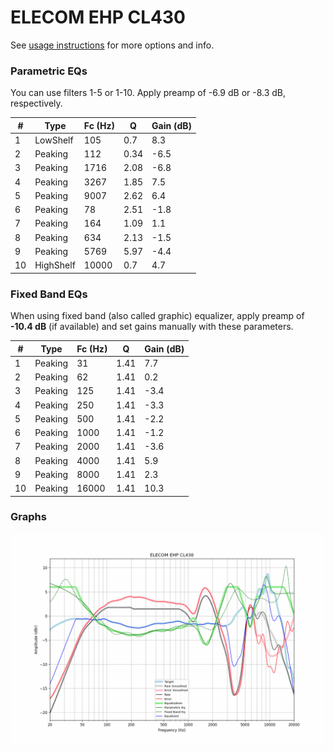 # ELECOM EHP CL430
See [usage instructions](https://github.com/jaakkopasanen/AutoEq#usage) for more options and info.

### Parametric EQs
You can use filters 1-5 or 1-10. Apply preamp of -6.9 dB or -8.3 dB, respectively.

|   # | Type      |   Fc (Hz) |    Q |   Gain (dB) |
|-----|-----------|-----------|------|-------------|
|   1 | LowShelf  |       105 | 0.7  |         8.3 |
|   2 | Peaking   |       112 | 0.34 |        -6.5 |
|   3 | Peaking   |      1716 | 2.08 |        -6.8 |
|   4 | Peaking   |      3267 | 1.85 |         7.5 |
|   5 | Peaking   |      9007 | 2.62 |         6.4 |
|   6 | Peaking   |        78 | 2.51 |        -1.8 |
|   7 | Peaking   |       164 | 1.09 |         1.1 |
|   8 | Peaking   |       634 | 2.13 |        -1.5 |
|   9 | Peaking   |      5769 | 5.97 |        -4.4 |
|  10 | HighShelf |     10000 | 0.7  |         4.7 |

### Fixed Band EQs
When using fixed band (also called graphic) equalizer, apply preamp of **-10.4 dB** (if available) and set gains manually with these parameters.

|   # | Type    |   Fc (Hz) |    Q |   Gain (dB) |
|-----|---------|-----------|------|-------------|
|   1 | Peaking |        31 | 1.41 |         7.7 |
|   2 | Peaking |        62 | 1.41 |         0.2 |
|   3 | Peaking |       125 | 1.41 |        -3.4 |
|   4 | Peaking |       250 | 1.41 |        -3.3 |
|   5 | Peaking |       500 | 1.41 |        -2.2 |
|   6 | Peaking |      1000 | 1.41 |        -1.2 |
|   7 | Peaking |      2000 | 1.41 |        -3.6 |
|   8 | Peaking |      4000 | 1.41 |         5.9 |
|   9 | Peaking |      8000 | 1.41 |         2.3 |
|  10 | Peaking |     16000 | 1.41 |        10.3 |

### Graphs
![](./ELECOM%20EHP%20CL430.png)
